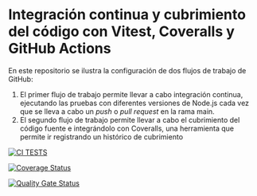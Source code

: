 # Integración continua y cubrimiento del código con Vitest, Coveralls y GitHub Actions

En este repositorio se ilustra la configuración de dos flujos de trabajo de GitHub:

1. El primer flujo de trabajo permite llevar a cabo integración continua, ejecutando las pruebas con diferentes
versiones de Node.js cada vez que se lleva a cabo un *push* o *pull request* en la rama main.
2. El segundo flujo de trabajo permite llevar a cabo el cubrimiento del código fuente e integrándolo con
Coveralls, una herramienta que permite ir registrando un histórico de cubrimiento

[![CI TESTS](https://github.com/ULL-ESIT-INF-DSI-2425/prct11-witcher-api-groupn/actions/workflows/ci.yml/badge.svg)](https://github.com/ULL-ESIT-INF-DSI-2425/prct11-witcher-api-groupn/actions/workflows/ci.yml)

[![Coverage Status](https://coveralls.io/repos/github/ULL-ESIT-INF-DSI-2425/prct10-express-funko-app-IsmaelAF/badge.svg?branch=main)](https://coveralls.io/github/ULL-ESIT-INF-DSI-2425/prct10-express-funko-app-IsmaelAF?branch=main)

[![Quality Gate Status](https://sonarcloud.io/api/project_badges/measure?project=ULL-ESIT-INF-DSI-2425_prct10-express-funko-app-IsmaelAF&metric=alert_status)](https://sonarcloud.io/summary/new_code?id=ULL-ESIT-INF-DSI-2425_prct10-express-funko-app-IsmaelAF)
